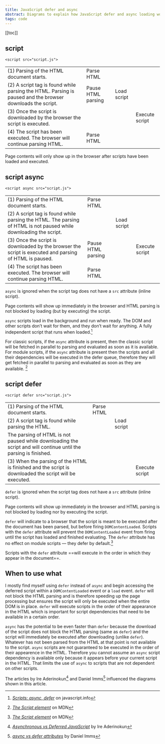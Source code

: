 ```yaml
---
title: JavaScript defer and async
abstract: Diagrams to explain how JavaScript defer and async loading works in the browser
tags: code
---
```

[[toc]]

## script

`<script src="script.js">`

<table>
<tr><td>(1) Parsing of the HTML document starts.</td><td class="bg-primary white">Parse HTML</td><td></td><td></td></tr>
<tr><td>(2) A script tag is found while parsing the HTML. Parsing is paused and the browser downloads the script.</td><td class="bg-neutral-4 neutral-d5">Pause HTML parsing</td><td class="bg-accent-four white">Load script</td><td></td></tr>
<tr><td>(3) Once the script is downloaded by the browser the script is executed.</td><td class="bg-neutral-4"></td><td></td><td class="bg-accent-four white">Execute script</td></tr>
<tr><td>(4) The script has been executed. The browser will continue parsing HTML.</td><td class="bg-primary white">Parse HTML</td><td></td><td></td></tr>
</table>

Page contents will only show up in the browser after scripts have been loaded and executed.

## script async

`<script async src="script.js">`

<table>
<tr><td>(1) Parsing of the HTML document starts.</td><td class="bg-primary white">Parse HTML</td><td></td><td></td></tr>
<tr><td>(2) A script tag is found while parsing the HTML. The parsing of HTML is not paused while downloading the script.</td><td class="bg-primary"></td><td class="bg-accent-four white">Load script</td><td></td></tr>
<tr><td>(3) Once the script is downloaded by the browser the script is executed and parsing of HTML is paused.</td><td class="bg-neutral-4 neutral-d5">Pause HTML parsing</td><td></td><td class="bg-accent-four white">Execute script</td></tr>
<tr><td>(4) The script has been executed. The browser will continue parsing HTML.</td><td class="bg-primary white">Parse HTML</td><td></td><td></td></tr>
</table>

`async` is ignored when the script tag does not have a `src` attribute (inline script).

Page contents will show up immediately in the browser and HTML parsing is not blocked by loading (but by executing) the script.

`async` scripts load in the background and run when ready. The DOM and other scripts don’t wait for them, and they don’t wait for anything. A fully independent script that runs when loaded.[^javascript.info]

For classic scripts, if the `async` attribute is present, then the classic script will be fetched in parallel to parsing and evaluated as soon as it is available. For module scripts, if the `async` attribute is present then the scripts and all their dependencies will be executed in the defer queue, therefore they will get fetched in parallel to parsing and evaluated as soon as they are available. [^mdn]

## script defer

`<script defer src="script.js">`

<table>
<tr><td>(1) Parsing of the HTML document starts.</td><td class="bg-primary white">Parse HTML</td><td></td><td></td></tr>
<tr><td>(2) A script tag is found while parsing the HTML.</td><td class="bg-primary"></td><td class="bg-accent-four white">Load script</td><td></td></tr>
<tr><td> The parsing of HTML is not paused while downloading the script and will continue until the parsing is finished.</td><td class="bg-primary white"></td><td></td><td></td></tr>
<tr><td>(3) When the parsing of the HTML is finished and the script is downloaded the script will be executed.</td><td></td><td></td><td class="bg-accent-four white">Execute script</td></tr>
</table>

`defer` is ignored when the script tag does not have a `src` attribute (inline script).

Page contents will show up immediately in the browser and HTML parsing is not blocked by loading nor by executing the script.

`defer` will indicate to a browser that the script is meant to be executed after the document has been parsed, but before firing `DOMContentLoaded`. Scripts with the `defer` attribute will prevent the `DOMContentLoaded` event from firing until the script has loaded and finished evaluating. The `defer` attribute has no effect on module scripts — they defer by default.[^mdn]

Scripts with the `defer` attribute ==will execute in the order in which they appear in the document==.

## When to use what

I mostly find myself using `defer` instead of `async` and begin accessing the deferred script within a `DOMContentLoaded` event or a `load` event. `defer` will not block the HTML parsing and is therefore speeding up the page processing but ensures the script will only be executed when the entire DOM is in place. `defer` will execute scripts in the order of their appearance in the HTML which is important for script dependencies that need to be available in a certain order.

`async` has the potential to be even faster than `defer` because the download of the script does not block the HTML parsing (same as `defer`) and the script will immediately be executed after downloading (unlike `defer`). Whatever has not been parsed from the HTML at that point is not available to the script. `async` scripts are not guaranteed to be executed in the order of their appearence in the HTML. Therefore you cannot assume an `async` script dependency is available only because it appears before your current script in the HTML. That limits the use of `async` to scripts that are not dependent on other scripts.

The articles by Ire Aderinokun[^aderinokun] and Daniel Imms[^imms] influenced the diagrams shown in this article.


[^aderinokun]:
	[<cite>Asynchronous vs Deferred JavaScript</cite>](https://bitsofco.de/async-vs-defer/) by Ire Aderinokun
[^imms]:
	[<cite>async vs defer attributes</cite>](https://www.growingwiththeweb.com/2014/02/async-vs-defer-attributes.html) by Daniel Imms
[^javascript.info]:
	[<cite>Scripts: async, defer</cite>](https://javascript.info/script-async-defer) on javascript.info
[^mdn]:
	[<cite>The Script element</cite>](https://developer.mozilla.org/en-US/docs/Web/HTML/Element/script) on MDN




